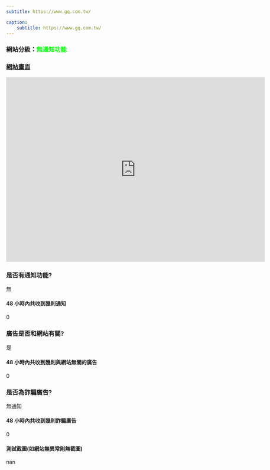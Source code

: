 ```yaml
---
subtitle: https://www.gq.com.tw/

caption:
	subtitle: https://www.gq.com.tw/
---
```


<h3>網站分級：<font color="#00FF00">無通知功能</font></h3>

### [網站畫面](https://www.gq.com.tw/)
<embed src="https://web.archive.org/web/https://www.gq.com.tw/" style="width:700px; height: 500px;">

### 是否有通知功能?
無

#### 48 小時內共收到幾則通知
0

### 廣告是否和網站有關?
是

#### 48 小時內共收到幾則與網站無關的廣告
0

### 是否為詐騙廣告?
無通知

#### 48 小時內共收到幾則詐騙廣告
0

#### 測試截圖(如網站無異常則無截圖)
nan

